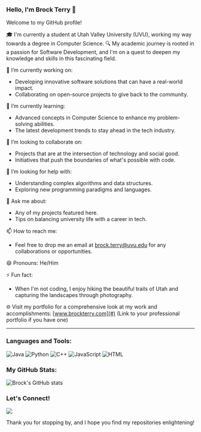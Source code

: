 ### Hello, I'm Brock Terry 👋

Welcome to my GitHub profile!

🎓 I'm currently a student at Utah Valley University (UVU), working my way towards a degree in Computer Science.
🔍 My academic journey is rooted in a passion for Software Development, and I'm on a quest to deepen my knowledge and skills in this fascinating field.

🔭 I’m currently working on:
- Developing innovative software solutions that can have a real-world impact.
- Collaborating on open-source projects to give back to the community.

🌱 I’m currently learning:
- Advanced concepts in Computer Science to enhance my problem-solving abilities.
- The latest development trends to stay ahead in the tech industry.

👯 I’m looking to collaborate on:
- Projects that are at the intersection of technology and social good.
- Initiatives that push the boundaries of what's possible with code.

🤔 I’m looking for help with:
- Understanding complex algorithms and data structures.
- Exploring new programming paradigms and languages.

💬 Ask me about:
- Any of my projects featured here.
- Tips on balancing university life with a career in tech.

📫 How to reach me:
- Feel free to drop me an email at [brock.terry@uvu.edu](mailto:brock.terry@uvu.edu) for any collaborations or opportunities.

😄 Pronouns: He/Him

⚡ Fun fact:
- When I'm not coding, I enjoy hiking the beautiful trails of Utah and capturing the landscapes through photography.

🌐 Visit my portfolio for a comprehensive look at my work and accomplishments: [www.brockterry.com](#) (Link to your professional portfolio if you have one)

---

### Languages and Tools:
![Java](https://img.shields.io/badge/-Java-007396?style=for-the-badge&logo=java&logoColor=white)
![Python](https://img.shields.io/badge/-Python-3776AB?style=for-the-badge&logo=python&logoColor=white)
![C++](https://img.shields.io/badge/-C++-00599C?style=for-the-badge&logo=cplusplus&logoColor=white)
![JavaScript](https://img.shields.io/badge/-JavaScript-F7DF1E?style=for-the-badge&logo=javascript&logoColor=black)
![HTML](https://img.shields.io/badge/-HTML5-E34F26?style=for-the-badge&logo=html5&logoColor=white)


### My GitHub Stats:
![Brock's GitHub stats](https://github-readme-stats.vercel.app/api?username=tbrock007&show_icons=true&theme=radical)


### Let's Connect!
<a href="https://www.linkedin.com/in/brock-terry-21a743295/"><img src="https://img.shields.io/badge/-Brock_Terry-blue?style=for-the-badge&logo=Linkedin&logoColor=white"/></a>


Thank you for stopping by, and I hope you find my repositories enlightening!


